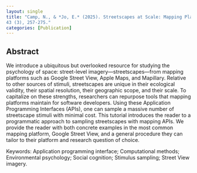 ```yaml
---
layout: single
title: "Camp, N., & *Jo, E.* (2025). Streetscapes at Scale: Mapping Platform APIs as a Tool to Sample Space. Social Cognition,
43 (3), 257-275."
categories: [Publication]
---
```


## Abstract
We introduce a ubiquitous but overlooked resource for studying the psychology of space: street-level imagery—streetscapes—from mapping platforms such as Google Street View, Apple Maps, and Mapillary. Relative to other sources of stimuli, streetscapes are unique in their ecological validity, their spatial resolution, their geographic scope, and their scale. To capitalize on these strengths, researchers can repurpose tools that mapping platforms maintain for software developers. Using these Application Programming Interfaces (APIs), one can sample a massive number of streetscape stimuli with minimal cost. This tutorial introduces the reader to a programmatic approach to sampling streetscapes with mapping APIs. We provide the reader with both concrete examples in the most common mapping platform, Google Street View, and a general procedure they can tailor to their platform and research question of choice.



Keywords: Application programming interface; Computational methods; Environmental psychology; Social cognition; Stimulus sampling; Street View imagery.